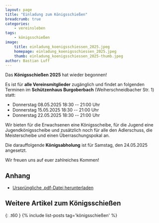 ```yaml
---
layout: page
title: "Einladung zum Königsschießen"
breadcrumb: true
categories:
    - vereinsleben
tags:
    - königsschießen
image:
    title: einladung_koenigsschiessen_2025.jpeg
    homepage: einladung_koenigsschiessen_2025.jpeg
    thumb: einladung_koenigsschiessen_2025-thumb.jpeg
author: Bastian Luff
---
```

Das **Königsschießen 2025** hat wieder begonnen!

Es ist für **alle Vereinsmitglieder** zugänglich und findet an folgenden Terminen im **Schützenhaus Burgoberbach** (Weiherschneidbacher Str. 1) statt:
- Donnerstag 08.05.2025 18:30 -- 21:00 Uhr
- Donnerstag 15.05.2025 18:30 -- 21:00 Uhr
- Donnerstag 22.05.2025 18:30 -- 21:00 Uhr

Wir bieten für die Erwachsenen eine Königsscheibe, für die Jugend eine Jugendkönigsscheibe und zusätzlich noch für alle den Adlerschuss, die Meisterscheibe und einen Überraschungspokal an.

Die darauffolgende **Königsabholung** ist für Samstag, den 24.05.2025 angesetzt.

Wir freuen uns auf euer zahlreiches Kommen!

## Anhang
- <a href="{{ site.url }}{{ site.baseurl }}/assets/files/einladung_koenigsschiessen_2025.pdf" download>Ursprüngliche .pdf-Datei herunterladen</a>

## Weitere Artikel zum Königsschießen
{: .t60 }
{% include list-posts tag='königsschießen' %}
